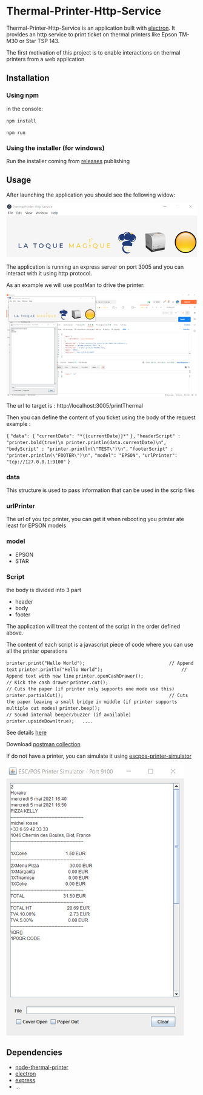 # Thermal-Printer-Http-Service

Thermal-Printer-Http-Service is an application built with [electron](https://www.electronjs.org/). It provides an http service to print ticket on thermal printers like  Epson TM-M30 or Star TSP 143.

The first motivation of this project is to enable interactions on thermal printers from a web application  

## Installation

### Using npm

in the console:

`npm install`

`npm run`

### Using the installer (for windows)

Run the installer coming from [releases](https://github.com/igolus/ThermalPrinter-Http-Service/releases/tag/release1) publishing

## Usage

After launching the application you should see the following widow:

![](https://raw.githubusercontent.com/igolus/ThermalPrinter-Http-Service/main/docImages/applicationWindow.png?token=AFS2ZKASMMPZPEN7UKXO32TATUOEK)

The application is running an express server on port 3005 and you can interact with it using http protocol.

As an example we will use postMan to drive the printer:

![](https://raw.githubusercontent.com/igolus/ThermalPrinter-Http-Service/main/docImages/postMan.png)



The url to target is : http://localhost:3005/printThermal 

Then you can define the content of you ticket using the body of the request example :

`{`
  `"data": {`
    `"currentDate": "*{{currentDate}}*"`
  `},`
  `"headerScript" : "printer.bold(true)\n printer.println(data.currentDate)\n",`
  `"bodyScript" : "printer.println(\"TEST\")\n",`
  `"footerScript" : "printer.println(\"FOOTER\")\n",`
  `"model": "EPSON",`
  `"urlPrinter": "tcp://127.0.0.1:9100"`
`}`

### data

This structure is used to pass information that can be used in the scrip files

### urlPrinter

The url of you tpc printer, you can get it when rebooting you printer ate least for EPSON models

### model

- EPSON
- STAR

### Script

the body is divided into 3 part 

- header
- body
- footer

The application will treat the content of the script in the order defined above.

The content of each script is a javascript piece of code where you can use all the printer operations

`printer.print("Hello World");                               // Append text`
`printer.println("Hello World");                             // Append text with new line`
`printer.openCashDrawer();                                   // Kick the cash drawer`
`printer.cut();                                              // Cuts the paper (if printer only supports one mode use this)`
`printer.partialCut();                                       // Cuts the paper leaving a small bridge in middle (if printer supports multiple cut modes)`
`printer.beep();                                             // Sound internal beeper/buzzer (if available)`
`printer.upsideDown(true);  
....`

See details [here](https://www.npmjs.com/package/node-thermal-printer)

Download [postman collection](https://raw.githubusercontent.com/igolus/ThermalPrinter-Http-Service/main/docImages/PrinterThermal.postman_collection.json)

If do not have a printer, you can simulate it using [escpos-printer-simulator](https://github.com/dacduong/escpos-printer-simulator)

![](https://raw.githubusercontent.com/igolus/ThermalPrinter-Http-Service/release1/docImages/emulator.png?token=AFS2ZKGY5YAOPSWFX2D5BBDATURSE)



## Dependencies

- [node-thermal-printer](https://www.npmjs.com/package/node-thermal-printer)
- [electron](https://www.electronjs.org/)
- [express](https://expressjs.com/fr/)
- ...

